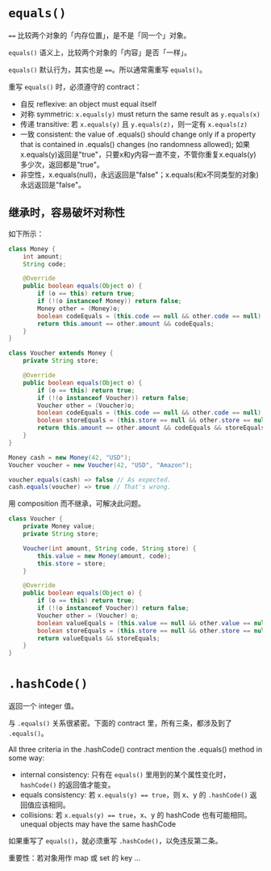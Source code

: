 # `equals()`

`==` 比较两个对象的「内存位置」，是不是「同一个」对象。

`equals()` 语义上，比较两个对象的「内容」是否「一样」。

`equals()` 默认行为，其实也是 `==`。所以通常需重写 `equals()`。

重写 `equals()` 时，必须遵守的 contract：
- 自反 reflexive: an object must equal itself
- 对称 symmetric: `x.equals(y)` must return the same result as `y.equals(x)`
- 传递 transitive: 若 `x.equals(y)` 且 `y.equals(z)`，则一定有 `x.equals(z)`
- 一致 consistent: the value of .equals() should change only if a property that is contained in .equals() changes (no randomness allowed); 如果x.equals(y)返回是"true"，只要x和y内容一直不变，不管你重复x.equals(y)多少次，返回都是"true"。
- 非空性，x.equals(null)，永远返回是"false"；x.equals(和x不同类型的对象)永远返回是"false"。

## 继承时，容易破坏对称性

如下所示：

```java
class Money {
    int amount;
    String code;

    @Override
    public boolean equals(Object o) {
        if (o == this) return true;
        if (!(o instanceof Money)) return false;
        Money other = (Money)o;
        boolean codeEquals = (this.code == null && other.code == null) || (this.code != null && this.code.equals(other.code));
        return this.amount == other.amount && codeEquals;
    }
}

class Voucher extends Money {
    private String store;

    @Override
    public boolean equals(Object o) {
        if (o == this) return true;
        if (!(o instanceof Voucher)) return false;
        Voucher other = (Voucher)o;
        boolean codeEquals = (this.code == null && other.code == null) || (this.code != null && this.code.equals(other.code));
        boolean storeEquals = (this.store == null && other.store == null) || (this.store != null && this.store.equals(other.store));
        return this.amount == other.amount && codeEquals && storeEquals;
    }
}

Money cash = new Money(42, "USD");
Voucher voucher = new Voucher(42, "USD", "Amazon");

voucher.equals(cash) => false // As expected.
cash.equals(voucher) => true // That's wrong.
```

用 composition 而不继承，可解决此问题。

```java
class Voucher {
    private Money value;
    private String store;

    Voucher(int amount, String code, String store) {
        this.value = new Money(amount, code);
        this.store = store;
    }

    @Override
    public boolean equals(Object o) {
        if (o == this) return true;
        if (!(o instanceof Voucher)) return false;
        Voucher other = (Voucher) o;
        boolean valueEquals = (this.value == null && other.value == null) || (this.value != null && this.value.equals(other.value));
        boolean storeEquals = (this.store == null && other.store == null) || (this.store != null && this.store.equals(other.store));
        return valueEquals && storeEquals;
    }
}
```

# `.hashCode()`

返回一个 integer 值。

与 `.equals()` 关系很紧密。下面的 contract 里，所有三条，都涉及到了 `.equals()`。

All three criteria in the .hashCode() contract mention the .equals() method in some way:

- internal consistency: 只有在 `equals()` 里用到的某个属性变化时，`hashCode()` 的返回值才能变。
- equals consistency: 若 `x.equals(y) == true`，则 x、y 的 `.hashCode()` 返回值应该相同。
- collisions: 若 `x.equals(y) == true`，x、y 的 hashCode 也有可能相同。unequal objects may have the same hashCode

如果重写了 `equals()`，就必须重写 `.hashCode()`，以免违反第二条。

重要性：若对象用作 map 或 set 的 key ...
